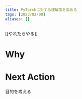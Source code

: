 ```yaml
---
title: PyTorchに対する理解度を高める
tags: [2023/02/08]
aliases: []
---
```


[[やれたらやる]]
# Why

# Next Action
目的を考える